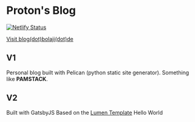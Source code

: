 # Proton's Blog

[![Netlify Status](https://api.netlify.com/api/v1/badges/935c65a8-632a-4978-97d6-eb2ca25fd42f/deploy-status)](https://app.netlify.com/sites/vigilant-lamport-32fcd5/deploys)

[Visit blog(dot)bolaji(dot)de](http://blog.bolaji.de)

## V1

Personal blog built with Pelican (python static site generator).
Something like **PAMSTACK**.

## V2

Built with GatsbyJS
Based on the [Lumen Template](https://www.gatsbyjs.org/starters/alxshelepenok/gatsby-starter-lumen/)
Hello World

